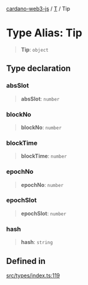 [cardano-web3-js](../../../index.md) / [T](../index.md) / Tip

# Type Alias: Tip

> **Tip**: `object`

## Type declaration

### absSlot

> **absSlot**: `number`

### blockNo

> **blockNo**: `number`

### blockTime

> **blockTime**: `number`

### epochNo

> **epochNo**: `number`

### epochSlot

> **epochSlot**: `number`

### hash

> **hash**: `string`

## Defined in

[src/types/index.ts:119](https://github.com/xray-network/cardano-web3-js/blob/0efa60054f9e70c553f4bc789b93f1afba32576f/src/types/index.ts#L119)
